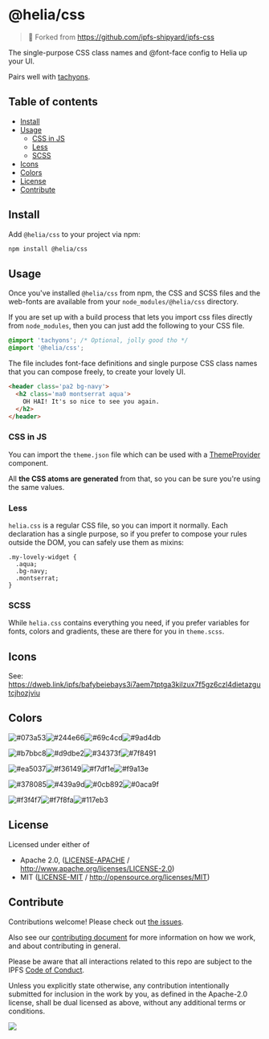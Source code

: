 # @helia/css <!-- omit in toc -->

> 🍴 Forked from https://github.com/ipfs-shipyard/ipfs-css

The single-purpose CSS class names and @font-face config to Helia up your UI.

Pairs well with [tachyons].

## Table of contents <!-- omit in toc -->

- [Install](#install)
- [Usage](#usage)
  - [CSS in JS](#css-in-js)
  - [Less](#less)
  - [SCSS](#scss)
- [Icons](#icons)
- [Colors](#colors)
- [License](#license)
- [Contribute](#contribute)

## Install

Add `@helia/css` to your project via npm:

```sh
npm install @helia/css
```

## Usage

Once you've installed `@helia/css` from npm, the CSS and SCSS files and the web-fonts are available from your `node_modules/@helia/css` directory.

If you are set up with a build process that lets you import css files directly from `node_modules`, then you can just add the following to your CSS file.

```css
@import 'tachyons'; /* Optional, jolly good tho */
@import '@helia/css';
```

The file includes font-face definitions and single purpose CSS class names that you can compose freely, to create your lovely UI.

```html
<header class='pa2 bg-navy'>
  <h2 class='ma0 montserrat aqua'>
    OH HAI! It's so nice to see you again.
  </h2>
</header>
```

### CSS in JS

You can import the `theme.json` file which can be used with a [ThemeProvider] component.

All **the CSS atoms are generated** from that, so you can be sure you're using the same values.

### Less

`helia.css` is a regular CSS file, so you can import it normally. Each declaration has a single purpose, so if you prefer to compose your rules outside the DOM, you can safely use them as mixins:

```less
.my-lovely-widget {
  .aqua;
  .bg-navy;
  .montserrat;
}
```

### SCSS

While `helia.css` contains everything you need, if you prefer variables for fonts, colors and gradients, these are there for you in `theme.scss`.

## Icons

See: https://dweb.link/ipfs/bafybeiebays3i7aem7tptga3kilzux7f5gz6czl4dietazgutcjhozjviu

## Colors

<img title='#073a53' src='https://swatch.now.sh?color=%23073a53&name=navy' /><img title='#244e66' src='https://swatch.now.sh?color=%23244e66&name=navy-muted' /><img title='#69c4cd' src='https://swatch.now.sh?color=%2369c4cd&name=aqua' /><img title='#9ad4db' src='https://swatch.now.sh?color=%239ad4db&name=aqua-muted' />

<img title='#b7bbc8' src='https://swatch.now.sh?color=%23b7bbc8&name=gray' /><img title='#d9dbe2' src='https://swatch.now.sh?color=%23d9dbe2&name=gray-muted' /><img title='#34373f' src='https://swatch.now.sh?color=%2334373f&name=charcoal' /><img title='#7f8491' src='https://swatch.now.sh?color=%237f8491&name=charcoal-muted' />

<img title='#ea5037' src='https://swatch.now.sh?color=%23ea5037&name=red' /><img title='#f36149' src='https://swatch.now.sh?color=%23f36149&name=red-muted' /><img title='#f7df1e' src='https://swatch.now.sh?color=%23f7df1e&name=yellow' /><img title='#f9a13e' src='https://swatch.now.sh?color=%23f9a13e&name=yellow-muted' />

<img title='#378085' src='https://swatch.now.sh?color=%23378085&name=teal' /><img title='#439a9d' src='https://swatch.now.sh?color=%23439a9d&name=teal-muted' /><img title='#0cb892' src='https://swatch.now.sh?color=%230cb892&name=green' /><img title='#0aca9f' src='https://swatch.now.sh?color=%230aca9f&name=green-muted' />

<img title='#f3f4f7' src='https://swatch.now.sh?color=%23f3f4f7&name=snow' /><img title='#f7f8fa' src='https://swatch.now.sh?color=%23f7f8fa&name=snow-muted' /><img title='#117eb3' src='https://swatch.now.sh?color=%23117eb3&name=link' />

## License

Licensed under either of

- Apache 2.0, ([LICENSE-APACHE](LICENSE-APACHE) / <http://www.apache.org/licenses/LICENSE-2.0>)
- MIT ([LICENSE-MIT](LICENSE-MIT) / <http://opensource.org/licenses/MIT>)

## Contribute

Contributions welcome! Please check out [the issues](https://github.com/ipfs/js-ipfs-unixfs/issues).

Also see our [contributing document](https://github.com/ipfs/community/blob/master/CONTRIBUTING_JS.md) for more information on how we work, and about contributing in general.

Please be aware that all interactions related to this repo are subject to the IPFS [Code of Conduct](https://github.com/ipfs/community/blob/master/code-of-conduct.md).

Unless you explicitly state otherwise, any contribution intentionally submitted for inclusion in the work by you, as defined in the Apache-2.0 license, shall be dual licensed as above, without any additional terms or conditions.

[![](https://cdn.rawgit.com/jbenet/contribute-ipfs-gif/master/img/contribute.gif)](https://github.com/ipfs/community/blob/master/CONTRIBUTING.md)

[ipfs.io]: https://ipfs.io
[tachyons]: http://tachyons.io
[CC-BY-SA 3.0]: https://ipfs.io/ipfs/QmVreNvKsQmQZ83T86cWSjPu2vR3yZHGPm5jnxFuunEB9u
[ThemeProvider]: https://glamorous.rocks/advanced/#theming
